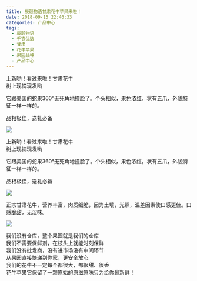 ```yaml
---
title: 辰颐物语甘肃花牛苹果来啦！
date: 2018-09-15 22:46:33
categories: 产品中心
tags:
  - 辰颐物语
  - 千农优选
  - 甘肃
  - 花牛苹果
  - 果园品种
  - 产品中心
---
```


上新哟！看过来啦！甘肃花牛  
树上现摘现发哟

它跟美国的蛇果360°无死角地撞脸了。个头相似，果色浓红，状有五爪，外貌特征一样一样的。

品相极佳，送礼必备  

<!-- more -->


![](http://www.zuow.cn/wp-content/uploads/2018/09/d9362af07e3139b27f5d.png)

上新哟！看过来啦！甘肃花牛  
树上现摘现发哟

它跟美国的蛇果360°无死角地撞脸了。个头相似，果色浓红，状有五爪，外貌特征一样一样的。

品相极佳，送礼必备

![](http://www.zuow.cn/wp-content/uploads/2018/09/3d4e6ed9ff9377de889c.png)

正宗甘肃花牛，营养丰富，肉质细脆，因为土壤，光照，温差因素使口感更佳。口感脆甜，无涩味。

![](http://www.zuow.cn/wp-content/uploads/2018/09/98cc0d96a6a48b03e52f.jpg)

我们没有仓库，整个果园就是我们的仓库  
我们不需要保鲜剂，在枝头上就能时刻保鲜  
我们没有批发商，没有进市场没有中间环节  
从果园直接快递到你家，更安全放心  
我们的花牛不一定每个都很大，都很甜、很香  
花牛苹果它保留了一颗原始的原滋原味只为给你最新鲜！